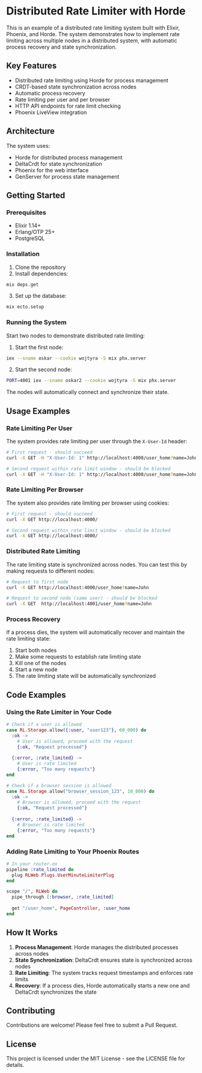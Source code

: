 # Distributed Rate Limiter with Horde

This is an example of a distributed rate limiting system built with Elixir, Phoenix, and Horde. The system demonstrates how to implement rate limiting across multiple nodes in a distributed system, with automatic process recovery and state synchronization.

## Key Features

- Distributed rate limiting using Horde for process management
- CRDT-based state synchronization across nodes
- Automatic process recovery
- Rate limiting per user and per browser
- HTTP API endpoints for rate limit checking
- Phoenix LiveView integration

## Architecture

The system uses:
- Horde for distributed process management
- DeltaCrdt for state synchronization
- Phoenix for the web interface
- GenServer for process state management

## Getting Started

### Prerequisites

- Elixir 1.14+
- Erlang/OTP 25+
- PostgreSQL

### Installation

1. Clone the repository
2. Install dependencies:
```bash
mix deps.get
```

3. Set up the database:
```bash
mix ecto.setup
```

### Running the System

Start two nodes to demonstrate distributed rate limiting:

1. Start the first node:
```bash
iex --sname oskar --cookie wojtyra -S mix phx.server
```

2. Start the second node:
```bash
PORT=4001 iex --sname oskar2 --cookie wojtyra -S mix phx.server
```

The nodes will automatically connect and synchronize their state.

## Usage Examples

### Rate Limiting Per User

The system provides rate limiting per user through the `X-User-Id` header:

```bash
# First request - should succeed
curl -X GET -H "X-User-Id: 1" http://localhost:4000/user_home?name=John

# Second request within rate limit window - should be blocked
curl -X GET -H "X-User-Id: 1" http://localhost:4000/user_home?name=John
```

### Rate Limiting Per Browser

The system also provides rate limiting per browser using cookies:

```bash
# First request - should succeed
curl -X GET http://localhost:4000/

# Second request within rate limit window - should be blocked
curl -X GET http://localhost:4000/
```

### Distributed Rate Limiting

The rate limiting state is synchronized across nodes. You can test this by making requests to different nodes:

```bash
# Request to first node
curl -X GET http://localhost:4000/user_home?name=John

# Request to second node (same user) - should be blocked
curl -X GET  http://localhost:4001/user_home?name=John
```

### Process Recovery

If a process dies, the system will automatically recover and maintain the rate limiting state:

1. Start both nodes
2. Make some requests to establish rate limiting state
3. Kill one of the nodes
4. Start a new node
5. The rate limiting state will be automatically synchronized

## Code Examples

### Using the Rate Limiter in Your Code

```elixir
# Check if a user is allowed
case RL.Storage.allow({:user, "user123"}, 60_000) do
  :ok -> 
    # User is allowed, proceed with the request
    {:ok, "Request processed"}
  
  {:error, :rate_limited} -> 
    # User is rate limited
    {:error, "Too many requests"}
end

# Check if a browser session is allowed
case RL.Storage.allow("browser_session_123", 10_000) do
  :ok -> 
    # Browser is allowed, proceed with the request
    {:ok, "Request processed"}
  
  {:error, :rate_limited} -> 
    # Browser is rate limited
    {:error, "Too many requests"}
end
```

### Adding Rate Limiting to Your Phoenix Routes

```elixir
# In your router.ex
pipeline :rate_limited do
  plug RLWeb.Plugs.UserMinuteLimiterPlug
end

scope "/", RLWeb do
  pipe_through [:browser, :rate_limited]
  
  get "/user_home", PageController, :user_home
end
```

## How It Works

1. **Process Management**: Horde manages the distributed processes across nodes
2. **State Synchronization**: DeltaCrdt ensures state is synchronized across nodes
3. **Rate Limiting**: The system tracks request timestamps and enforces rate limits
4. **Recovery**: If a process dies, Horde automatically starts a new one and DeltaCrdt synchronizes the state

## Contributing

Contributions are welcome! Please feel free to submit a Pull Request.

## License

This project is licensed under the MIT License - see the LICENSE file for details.
